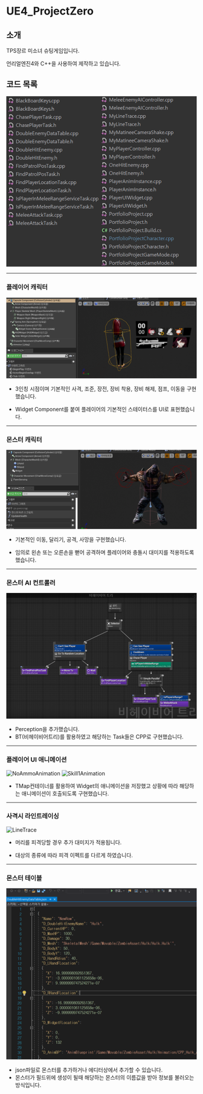 # UE4_ProjectZero
## 소개
TPS장르 미소녀 슈팅게임입니다.

언리얼엔진4와 C++을 사용하여 제작하고 있습니다.

## 코드 목록
![Code](./img/CodeList.png)


* * *
### 플레이어 캐릭터
![Player](./img/Player.png)
* 3인칭 시점이며 기본적인 사격, 조준, 장전, 장비 착용, 장비 해제, 점프, 이동을 구현했습니다.

* Widget Component를 붙여 플레이어의 기본적인 스테이터스를 UI로 표현했습니다.

* * *
### 몬스터 캐릭터
![Monster](./img/Monster.png)
* 기본적인 이동, 달리기, 공격, 사망을 구현했습니다.

* 임의로 왼손 또는 오른손을 뻗어 공격하며 플레이어와 충돌시 대미지를 적용하도록 했습니다.

* * *
### 몬스터 AI 컨트롤러
![BT](./img/BT.png)
* Perception을 추가했습니다.
* BT(비헤이비어트리)를 활용하였고 해당하는 Task들은 CPP로 구현했습니다.

* * *
### 플레이어 UI 애니메이션
![NoAmmoAnimation](./img/NoAmmo.gif)
![Skill1Animation](./img/Skill1.gif)

* TMap컨테이너를 활용하여 Widget의 애니메이션을 저장했고 상황에 따라 해당하는 애니메이션이 호출되도록 구현했습니다.

* * *
### 사격시 라인트레이싱
![LineTrace](./img/LineTrace.gif)

* 머리를 피격당할 경우 추가 대미지가 적용됩니다.

* 대상의 종류에 따라 피격 이펙트를 다르게 하였습니다.

* * *
### 몬스터 테이블
![DataTable](./img/DataTable.png)
* json파일로 몬스터를 추가하거나 에디터상에서 추가할 수 있습니다.
* 몬스터가 필드위에 생성이 될때 해당하는 몬스터의 이름값을 받아 정보를 불러오는 방식입니다.
